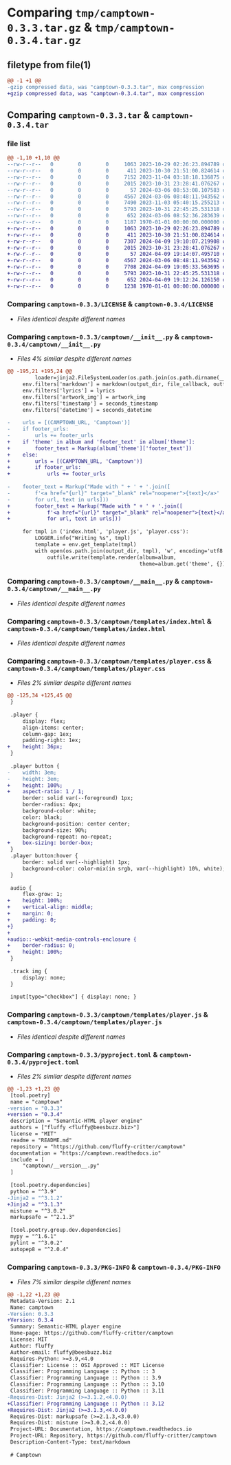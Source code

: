 # Comparing `tmp/camptown-0.3.3.tar.gz` & `tmp/camptown-0.3.4.tar.gz`

## filetype from file(1)

```diff
@@ -1 +1 @@
-gzip compressed data, was "camptown-0.3.3.tar", max compression
+gzip compressed data, was "camptown-0.3.4.tar", max compression
```

## Comparing `camptown-0.3.3.tar` & `camptown-0.3.4.tar`

### file list

```diff
@@ -1,10 +1,10 @@
--rw-r--r--   0        0        0     1063 2023-10-29 02:26:23.894789 camptown-0.3.3/LICENSE
--rw-r--r--   0        0        0      411 2023-10-30 21:51:00.824614 camptown-0.3.3/README.md
--rw-r--r--   0        0        0     7152 2023-11-04 03:18:18.136875 camptown-0.3.3/camptown/__init__.py
--rw-r--r--   0        0        0     2015 2023-10-31 23:28:41.076267 camptown-0.3.3/camptown/__main__.py
--rw-r--r--   0        0        0       57 2024-03-06 08:53:08.107583 camptown-0.3.3/camptown/__version__.py
--rw-r--r--   0        0        0     4567 2024-03-06 08:48:11.943562 camptown-0.3.3/camptown/templates/index.html
--rw-r--r--   0        0        0     7490 2023-11-03 05:40:15.255213 camptown-0.3.3/camptown/templates/player.css
--rw-r--r--   0        0        0     5793 2023-10-31 22:45:25.531318 camptown-0.3.3/camptown/templates/player.js
--rw-r--r--   0        0        0      652 2024-03-06 08:52:36.283639 camptown-0.3.3/pyproject.toml
--rw-r--r--   0        0        0     1187 1970-01-01 00:00:00.000000 camptown-0.3.3/PKG-INFO
+-rw-r--r--   0        0        0     1063 2023-10-29 02:26:23.894789 camptown-0.3.4/LICENSE
+-rw-r--r--   0        0        0      411 2023-10-30 21:51:00.824614 camptown-0.3.4/README.md
+-rw-r--r--   0        0        0     7307 2024-04-09 19:10:07.219908 camptown-0.3.4/camptown/__init__.py
+-rw-r--r--   0        0        0     2015 2023-10-31 23:28:41.076267 camptown-0.3.4/camptown/__main__.py
+-rw-r--r--   0        0        0       57 2024-04-09 19:14:07.495710 camptown-0.3.4/camptown/__version__.py
+-rw-r--r--   0        0        0     4567 2024-03-06 08:48:11.943562 camptown-0.3.4/camptown/templates/index.html
+-rw-r--r--   0        0        0     7708 2024-04-09 19:05:33.563695 camptown-0.3.4/camptown/templates/player.css
+-rw-r--r--   0        0        0     5793 2023-10-31 22:45:25.531318 camptown-0.3.4/camptown/templates/player.js
+-rw-r--r--   0        0        0      652 2024-04-09 19:12:24.126150 camptown-0.3.4/pyproject.toml
+-rw-r--r--   0        0        0     1238 1970-01-01 00:00:00.000000 camptown-0.3.4/PKG-INFO
```

### Comparing `camptown-0.3.3/LICENSE` & `camptown-0.3.4/LICENSE`

 * *Files identical despite different names*

### Comparing `camptown-0.3.3/camptown/__init__.py` & `camptown-0.3.4/camptown/__init__.py`

 * *Files 4% similar despite different names*

```diff
@@ -195,21 +195,24 @@
         loader=jinja2.FileSystemLoader(os.path.join(os.path.dirname(__file__), 'templates')))
     env.filters['markdown'] = markdown(output_dir, file_callback, outfiles)
     env.filters['lyrics'] = lyrics
     env.filters['artwork_img'] = artwork_img
     env.filters['timestamp'] = seconds_timestamp
     env.filters['datetime'] = seconds_datetime
 
-    urls = [(CAMPTOWN_URL, 'Camptown')]
-    if footer_urls:
-        urls += footer_urls
+    if 'theme' in album and 'footer_text' in album['theme']:
+        footer_text = Markup(album['theme']['footer_text'])
+    else:
+        urls = [(CAMPTOWN_URL, 'Camptown')]
+        if footer_urls:
+            urls += footer_urls
 
-    footer_text = Markup("Made with " + ' + '.join([
-        f'<a href="{url}" target="_blank" rel="noopener">{text}</a>'
-        for url, text in urls]))
+        footer_text = Markup("Made with " + ' + '.join([
+            f'<a href="{url}" target="_blank" rel="noopener">{text}</a>'
+            for url, text in urls]))
 
     for tmpl in ('index.html', 'player.js', 'player.css'):
         LOGGER.info("Writing %s", tmpl)
         template = env.get_template(tmpl)
         with open(os.path.join(output_dir, tmpl), 'w', encoding='utf8') as outfile:
             outfile.write(template.render(album=album,
                                           theme=album.get('theme', {}),
```

### Comparing `camptown-0.3.3/camptown/__main__.py` & `camptown-0.3.4/camptown/__main__.py`

 * *Files identical despite different names*

### Comparing `camptown-0.3.3/camptown/templates/index.html` & `camptown-0.3.4/camptown/templates/index.html`

 * *Files identical despite different names*

### Comparing `camptown-0.3.3/camptown/templates/player.css` & `camptown-0.3.4/camptown/templates/player.css`

 * *Files 2% similar despite different names*

```diff
@@ -125,34 +125,45 @@
 }
 
 .player {
     display: flex;
     align-items: center;
     column-gap: 1ex;
     padding-right: 1ex;
+    height: 36px;
 }
 
 .player button {
-    width: 3em;
-    height: 3em;
+    height: 100%;
+    aspect-ratio: 1 / 1;
     border: solid var(--foreground) 1px;
     border-radius: 4px;
     background-color: white;
     color: black;
     background-position: center center;
     background-size: 90%;
     background-repeat: no-repeat;
+    box-sizing: border-box;
 }
 .player button:hover {
     border: solid var(--highlight) 1px;
     background-color: color-mix(in srgb, var(--highlight) 10%, white);
 }
 
 audio {
     flex-grow: 1;
+    height: 100%;
+    vertical-align: middle;
+    margin: 0;
+    padding: 0;
+}
+
+audio::-webkit-media-controls-enclosure {
+    border-radius: 0;
+    height: 100%;
 }
 
 .track img {
     display: none;
 }
 
 input[type="checkbox"] { display: none; }
```

### Comparing `camptown-0.3.3/camptown/templates/player.js` & `camptown-0.3.4/camptown/templates/player.js`

 * *Files identical despite different names*

### Comparing `camptown-0.3.3/pyproject.toml` & `camptown-0.3.4/pyproject.toml`

 * *Files 2% similar despite different names*

```diff
@@ -1,23 +1,23 @@
 [tool.poetry]
 name = "camptown"
-version = "0.3.3"
+version = "0.3.4"
 description = "Semantic-HTML player engine"
 authors = ["fluffy <fluffy@beesbuzz.biz>"]
 license = "MIT"
 readme = "README.md"
 repository = "https://github.com/fluffy-critter/camptown"
 documentation = "https://camptown.readthedocs.io"
 include = [
     "camptown/__version__.py"
 ]
 
 [tool.poetry.dependencies]
 python = "^3.9"
-Jinja2 = "^3.1.2"
+Jinja2 = "^3.1.3"
 mistune = "^3.0.2"
 markupsafe = "^2.1.3"
 
 [tool.poetry.group.dev.dependencies]
 mypy = "^1.6.1"
 pylint = "^3.0.2"
 autopep8 = "^2.0.4"
```

### Comparing `camptown-0.3.3/PKG-INFO` & `camptown-0.3.4/PKG-INFO`

 * *Files 7% similar despite different names*

```diff
@@ -1,22 +1,23 @@
 Metadata-Version: 2.1
 Name: camptown
-Version: 0.3.3
+Version: 0.3.4
 Summary: Semantic-HTML player engine
 Home-page: https://github.com/fluffy-critter/camptown
 License: MIT
 Author: fluffy
 Author-email: fluffy@beesbuzz.biz
 Requires-Python: >=3.9,<4.0
 Classifier: License :: OSI Approved :: MIT License
 Classifier: Programming Language :: Python :: 3
 Classifier: Programming Language :: Python :: 3.9
 Classifier: Programming Language :: Python :: 3.10
 Classifier: Programming Language :: Python :: 3.11
-Requires-Dist: Jinja2 (>=3.1.2,<4.0.0)
+Classifier: Programming Language :: Python :: 3.12
+Requires-Dist: Jinja2 (>=3.1.3,<4.0.0)
 Requires-Dist: markupsafe (>=2.1.3,<3.0.0)
 Requires-Dist: mistune (>=3.0.2,<4.0.0)
 Project-URL: Documentation, https://camptown.readthedocs.io
 Project-URL: Repository, https://github.com/fluffy-critter/camptown
 Description-Content-Type: text/markdown
 
 # Camptown
```

